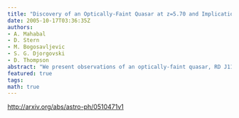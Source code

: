 ```yaml
---
title: "Discovery of an Optically-Faint Quasar at z=5.70 and Implications for   the Faint End of the Quasar Luminosity Function"
date: 2005-10-17T03:36:35Z
authors:
- A. Mahabal
- D. Stern
- M. Bogosavljevic
- S. G. Djorgovski
- D. Thompson
abstract: "We present observations of an optically-faint quasar, RD J114816.2+525339, discovered from deep multi-color observations of the field around the z = 6.42 quasar SDSS J1148+5251. The two quasars have a projected separation of 109 arcsec and both are outliers in r-z versus z-J color-color space. Keck spectroscopy reveals RD J114816.2+525339 to be a broad-absorption line quasar at z = 5.70. With z_AB = 23.0, RD J114816.2+525339 is 3.3 mag fainter than SDSS J1148+5251, making it the faintest quasar known at z>5.5. This object was identified in a survey of ~2.5 square degrees. The implied surface density of quasars at these redshifts and luminosities is broadly consistent with previous extrapolations of the faint end of the quasar luminosity function and supports the idea that active galaxies provide only a minor component of the reionizing ultraviolet flux at these redshifts."
featured: true
tags:
math: true
---
```

http://arxiv.org/abs/astro-ph/0510471v1

